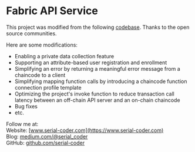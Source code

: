 # Fabric API Service

This project was modified from the following [codebase](https://github.com/olegabu/fabric-starter-rest). Thanks to the open source communities.

Here are some modifications:
- Enabling a private data collection feature
- Supporting an attribute-based user registration and enrollment
- Simplifying an error by returning a meaningful error message from a chaincode to a client
- Simplifying mapping function calls by introducing a chaincode function connection profile template
- Optimizing the project's invoke function to reduce transaction call latency between an off-chain API server and an on-chain chaincode
- Bug fixes
- etc.

Follow me at:<br/>
Website: [www.serial-coder.com](https://www.serial-coder.com)<br/>
Blog: [medium.com/@serial_coder](https://medium.com/@serial_coder)<br/>
GitHub: [github.com/serial-coder](https://github.com/serial-coder)<br/>